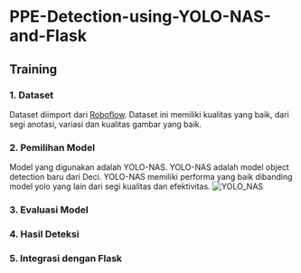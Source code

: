 # PPE-Detection-using-YOLO-NAS-and-Flask

## Training

### 1. Dataset
Dataset diimport dari [Roboflow]("https://universe.roboflow.com/project-uyrxf/ppe_detection-v1x3l"). Dataset ini memiliki kualitas yang baik, dari segi anotasi, variasi dan kualitas gambar yang baik.

### 2. Pemilihan Model
Model yang digunakan adalah YOLO-NAS. YOLO-NAS adalah model object detection baru dari Deci. YOLO-NAS memiliki performa yang baik dibanding model yolo yang lain dari segi kualitas dan efektivitas.
![YOLO_NAS]("/img/yolo_nas_peforma")

### 3. Evaluasi Model

### 4. Hasil Deteksi

### 5. Integrasi dengan Flask
